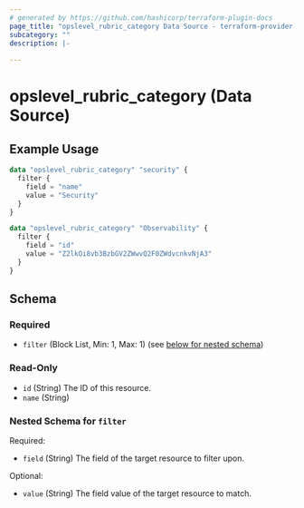 ```yaml
---
# generated by https://github.com/hashicorp/terraform-plugin-docs
page_title: "opslevel_rubric_category Data Source - terraform-provider-opslevel"
subcategory: ""
description: |-
  
---
```


# opslevel_rubric_category (Data Source)



## Example Usage

```terraform
data "opslevel_rubric_category" "security" {
  filter {
    field = "name"
    value = "Security"
  }
}

data "opslevel_rubric_category" "Observability" {
  filter {
    field = "id"
    value = "Z2lkOi8vb3BzbGV2ZWwvQ2F0ZWdvcnkvNjA3"
  }
}
```

<!-- schema generated by tfplugindocs -->
## Schema

### Required

- `filter` (Block List, Min: 1, Max: 1) (see [below for nested schema](#nestedblock--filter))

### Read-Only

- `id` (String) The ID of this resource.
- `name` (String)

<a id="nestedblock--filter"></a>
### Nested Schema for `filter`

Required:

- `field` (String) The field of the target resource to filter upon.

Optional:

- `value` (String) The field value of the target resource to match.


